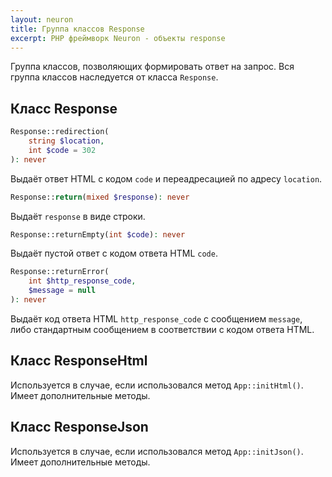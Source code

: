 ```yaml
---
layout: neuron
title: Группа классов Response
excerpt: PHP фреймворк Neuron - объекты response
---
```


Группа классов, позволяющих формировать ответ на запрос. Вся группа классов наследуется от класса `Response`.

## Класс Response

```php
Response::redirection(
    string $location,
    int $code = 302
): never
```

Выдаёт ответ HTML с кодом `code` и переадресацией по адресу `location`.

```php
Response::return(mixed $response): never
```

Выдаёт `response` в виде строки.

```php
Response::returnEmpty(int $code): never
```

Выдаёт пустой ответ с кодом ответа HTML `code`.

```php
Response::returnError(
    int $http_response_code,
    $message = null
): never
```

Выдаёт код ответа HTML `http_response_code` с сообщением `message`, либо стандартным сообщением в соответствии с кодом ответа HTML.

## Класс ResponseHtml

Используется в случае, если использовался метод `App::initHtml()`. Имеет дополнительные методы.

## Класс ResponseJson

Используется в случае, если использовался метод `App::initJson()`. Имеет дополнительные методы.
